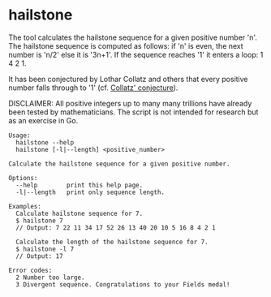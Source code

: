 # hailstone

The tool calculates the hailstone sequence for a given positive number 'n'. The
hailstone sequence is computed as follows: if 'n' is even, the next number is
'n/2' else it is '3n+1'. If the sequence reaches '1' it enters a loop: 1 4 2 1.

It has been conjectured by Lothar Collatz and others that every positive number
falls through to '1' (cf. [Collatz' conjecture](https://en.wikipedia.org/wiki/Collatz_conjecture)).

DISCLAIMER: All positive integers up to many many trillions have already been
tested by mathematicians. The script is not intended for research but as an
exercise in Go.

```
Usage:
  hailstone --help
  hailstone [-l|--length] <positive_number>

Calculate the hailstone sequence for a given positive number.

Options:
  --help        print this help page.
  -l|--length   print only sequence length.

Examples:
  Calculate hailstone sequence for 7.
  $ hailstone 7
  // Output: 7 22 11 34 17 52 26 13 40 20 10 5 16 8 4 2 1

  Calculate the length of the hailstone sequence for 7.
  $ hailstone -l 7
  // Output: 17

Error codes:
  2 Number too large.
  3 Divergent sequence. Congratulations to your Fields medal!
```
